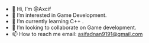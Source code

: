 - 👋 Hi, I’m @Axcif
- 👀 I’m interested in Game Development.
- 🌱 I’m currently learning C++ .
- 💞️ I’m looking to collaborate on Game development.
- 📫 How to reach me email: asifadnan9191@gmail.com

<!---
Axcif/Axcif is a ✨ special ✨ repository because its `README.md` (this file) appears on your GitHub profile.
You can click the Preview link to take a look at your changes.
--->
